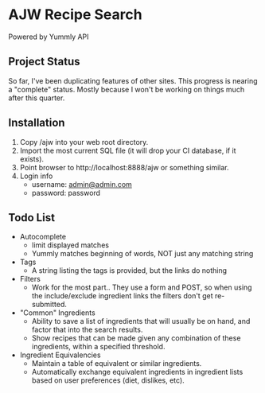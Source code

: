 # AJW Recipe Search
Powered by Yummly API

## Project Status
So far, I've been duplicating features of other sites. This progress is nearing a "complete" status. Mostly because I won't be working on things much after this quarter.

## Installation
1. Copy /ajw into your web root directory.
2. Import the most current SQL file (it will drop your CI database, if it exists).
3. Point browser to http://localhost:8888/ajw or something similar.
4. Login info
    * username: admin@admin.com
    * password: password

## Todo List
* Autocomplete
    * limit displayed matches
    * Yummly matches beginning of words, NOT just any matching string
* Tags
    * A string listing the tags is provided, but the links do nothing
* Filters
    * Work for the most part.. They use a form and POST, so when using the include/exclude ingredient links the filters don't get re-submitted.
* "Common" Ingredients
    * Ability to save a list of ingredients that will usually be on hand, and factor that into the search results.
    * Show recipes that can be made given any combination of these ingredients, within a specified threshold.
* Ingredient Equivalencies
    * Maintain a table of equivalent or similar ingredients.
    * Automatically exchange equivalent ingredients in ingredient lists based on user preferences (diet, dislikes, etc).